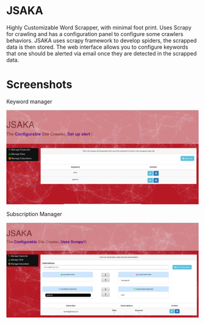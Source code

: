 # JSAKA
Highly Customizable Word Scrapper, with minimal foot print. Uses Scrapy for crawling and has a configuration panel to configure some crawlers behaviors.
JSAKA uses scrapy framework to develop spiders, the scrapped data is then stored. The web interface allows you to configure keywords that one should be alerted via email once they are detected in the scrapped data.

# Screenshots
Keyword manager

![alt text](jsaka/screenshots/Keywords.png)

Subscription Manager

![alt text](jsaka/screenshots/Manage_Subs.png)


